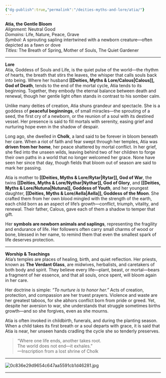 ```yaml
---
{"dg-publish":true,"permalink":"/deities-myths-and-lore/atia/"}
---
```



**Atia, the Gentle Bloom**  
_Alignment:_ Neutral Good  
_Domains:_ Life, Nature, Peace, Grave  
_Symbol:_ A sprouting sapling intertwined with a newborn creature—often depicted as a fawn or dove  
_Titles:_ The Breath of Spring, Mother of Souls, The Quiet Gardener

---

**Lore**  
Atia, Goddess of Souls and Life, is the quiet pulse of the world—the rhythm of hearts, the breath that stirs the leaves, the whisper that calls souls back into being. Where her husband **[[Deities, Myths & Lore/Calous\|Calous]], God of Death**, tends to the end of the mortal cycle, Atia tends to its beginning. Together, they embody the eternal balance between death and renewal, though her gentle light often stands in contrast to his somber calm.

Unlike many deities of creation, Atia shuns grandeur and spectacle. She is a goddess of **peaceful beginnings**, of small miracles—the sprouting of a seed, the first cry of a newborn, or the reunion of a soul with its destined vessel. Her presence is said to fill mortals with serenity, easing grief and nurturing hope even in the shadow of despair.

Long ago, she dwelled in **Cholk**, a land said to be forever in bloom beneath her care. When a riot of faith and fear swept through her temples, Atia was **driven from her home**, her peace shattered by mortal conflict. In her grief, she fled into the unseen wilds, leaving behind two of her children to forge their own paths in a world that no longer welcomed her grace. None have seen her since that day, though fields that bloom out of season are said to mark her passing.

Atia is mother to **[[Deities, Myths & Lore/Rytar\|Rytar]], God of War**, the twins **[[Deities, Myths & Lore/Nythar\|Nythar]], God of Glory**, and **[[Deities, Myths & Lore/Nutuna\|Nutuna]], Goddess of Youth**, and her youngest daughter, **[[Deities, Myths & Lore/Aella\|Aella]], Goddess of the Moon**. She crafted them from her own blood mingled with the strength of the earth, each child born as an aspect of life’s growth—conflict, triumph, vitality, and renewal. Their father, Calous, gave each of them a shadow to temper that gift.

Her **symbols are newborn animals and saplings**, representing the fragility and endurance of life. Her followers often carry small charms of wood or bone, blessed in her name, to remind them that even the smallest spark of life deserves protection.

---

**Worship & Teachings**  
Atia’s temples are places of healing, birth, and quiet reflection. Her priests, known as **The Verdant Glass**, are midwives, herbalists, and caretakers of both body and spirit. They believe every life—plant, beast, or mortal—bears a fragment of her essence, and that all souls, once spent, will bloom again in her care.

Her doctrine is simple: _“To nurture is to honor her.”_ Acts of creation, protection, and compassion are her truest prayers. Violence and waste are her greatest taboos, for she abhors conflict born from pride or greed. Yet, despite her aversion to war, she understands that struggle sometimes births growth—and so she forgives, even as she mourns.

Atia is often invoked in childbirth, funerals, and during the planting season. When a child takes its first breath or a soul departs with grace, it is said that Atia is near, her unseen hands cradling the cycle she so tenderly preserves.

> “Where one life ends, another takes root.  
> The world does not end—it exhales.”  
> —Inscription from a lost shrine of Cholk

---

![0c836e29d9654c647aa5591cb1d46281.jpg](/img/user/Images/0c836e29d9654c647aa5591cb1d46281.jpg)

---
